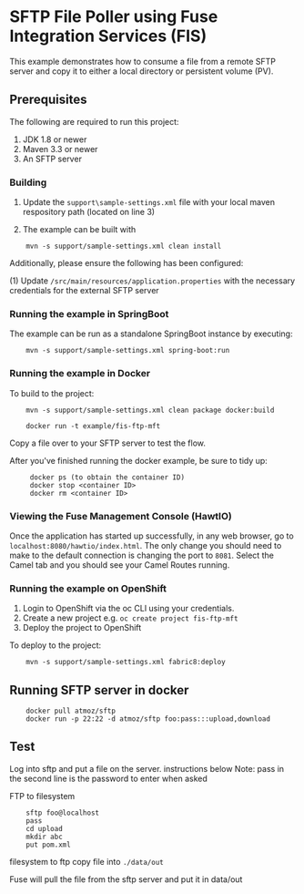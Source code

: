 # SFTP File Poller using Fuse Integration Services (FIS)

This example demonstrates how to consume a file from a remote SFTP server and copy it to either a local directory or persistent volume (PV).

## Prerequisites

The following are required to run this project:

1. JDK 1.8 or newer
2. Maven 3.3 or newer
3. An SFTP server

### Building


1. Update the `support\sample-settings.xml` file with your local maven respository path (located on line 3)

2. The example can be built with

```
    mvn -s support/sample-settings.xml clean install
```

Additionally, please ensure the following has been configured:

(1) Update `/src/main/resources/application.properties` with the necessary credentials for the external SFTP server

### Running the example in SpringBoot

The example can be run as a standalone SpringBoot instance by executing:

```
	mvn -s support/sample-settings.xml spring-boot:run
```

### Running the example in Docker

To build to the project:
```
    mvn -s support/sample-settings.xml clean package docker:build   
        
    docker run -t example/fis-ftp-mft
```
     
Copy a file over to your SFTP server to test the flow.

After you've finished running the docker example, be sure to tidy up:
```
     docker ps (to obtain the container ID)
     docker stop <container ID>
     docker rm <container ID>
```     
### Viewing the Fuse Management Console (HawtIO)

Once the application has started up successfully, in any web browser, go to `localhost:8080/hawtio/index.html`.  The only change you should need to make to the default connection is changing the port to `8081`.  Select the Camel tab and you should see your Camel Routes running.

### Running the example on OpenShift

1. Login to OpenShift via the oc CLI using your credentials.
2. Create a new project e.g. `oc create project fis-ftp-mft`
3. Deploy the project to OpenShift

To deploy to the project:
```
    mvn -s support/sample-settings.xml fabric8:deploy
```

## Running SFTP server in docker
```
    docker pull atmoz/sftp
    docker run -p 22:22 -d atmoz/sftp foo:pass:::upload,download
```

## Test
Log into sftp and put a file on the server. instructions below
Note: pass in the second line is the password to enter when asked

FTP to filesystem
```
    sftp foo@localhost
    pass
    cd upload
    mkdir abc
    put pom.xml
```
filesystem to ftp
copy file into ```` ./data/out ````

Fuse will pull the  file from the sftp server and put it in data/out